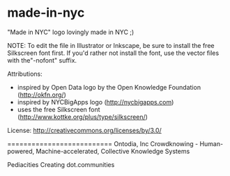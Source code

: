 made-in-nyc
===========

"Made in NYC" logo lovingly made in NYC ;)

NOTE:
To edit the file in Illustrator or Inkscape, be sure to install the free Silkscreen font first.
If you'd rather not install the font, use the vector files with the"-nofont" suffix.

Attributions:
* inspired by Open Data logo by the Open Knowledge Foundation (http://okfn.org/)
* inspired by NYCBigApps logo (http://nycbigapps.com)
* uses the free Silkscreen font (http://www.kottke.org/plus/type/silkscreen/)

License:
http://creativecommons.org/licenses/by/3.0/

==========================
Ontodia, Inc
Crowdknowing - Human-powered, Machine-accelerated, Collective Knowledge Systems

Pediacities
Creating dot.communities